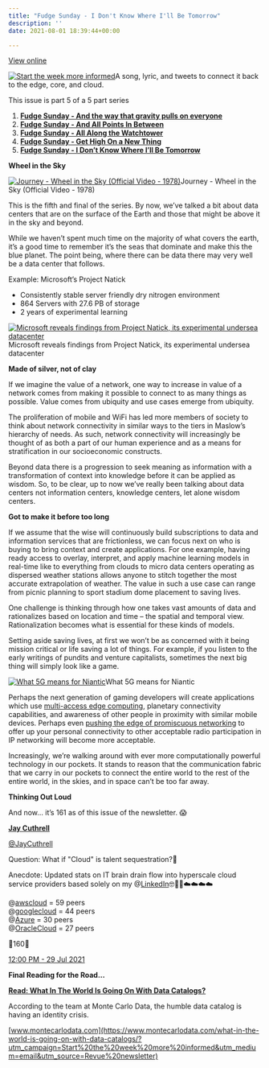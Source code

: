```yaml
---
title: "Fudge Sunday - I Don't Know Where I'll Be Tomorrow"
description: ''
date: 2021-08-01 18:39:44+00:00

---
```


[View online](https://sunday.fudge.org/issues/fudge-sunday-i-don-t-know-where-i-ll-be-tomorrow-679416?utm_campaign=Issue&utm_content=view_in_browser&utm_medium=email&utm_source=Start+the+week+more+informed)

[![Start the week more informed](https://bucketeer-e05bbc84-baa3-437e-9518-adb32be77984.s3.amazonaws.com/public/images/c81de624-1bb9-4e6c-b078-39a261ba13ad_1200x115.png "Start the week more informed")](https://substackcdn.com/image/fetch/f_auto,q_auto:good,fl_progressive:steep/https%3A%2F%2Fbucketeer-e05bbc84-baa3-437e-9518-adb32be77984.s3.amazonaws.com%2Fpublic%2Fimages%2Fc81de624-1bb9-4e6c-b078-39a261ba13ad_1200x115.png)A song, lyric, and tweets to connect it back to the edge, core, and cloud.

This issue is part 5 of a 5 part series

1. **[Fudge Sunday - And the way that gravity pulls on everyone](https://sunday.fudge.org/issues/fudge-sunday-and-the-way-that-gravity-pulls-on-everyone-673047?utm_campaign=Start%20the%20week%20more%20informed&utm_medium=email&utm_source=Revue%20newsletter)**
2. **[Fudge Sunday - And All Points In Between](https://sunday.fudge.org/issues/fudge-sunday-and-all-points-in-between-679406?utm_campaign=Start%20the%20week%20more%20informed&utm_medium=email&utm_source=Revue%20newsletter)**
3. **[Fudge Sunday - All Along the Watchtower](https://sunday.fudge.org/issues/fudge-sunday-all-along-the-watchtower-679407?utm_campaign=Start%20the%20week%20more%20informed&utm_medium=email&utm_source=Revue%20newsletter)**
4. **[Fudge Sunday - Get High On a New Thing](https://sunday.fudge.org/issues/fudge-sunday-get-high-on-a-new-thing-679408?utm_campaign=Start%20the%20week%20more%20informed&utm_medium=email&utm_source=Revue%20newsletter)**
5. **[Fudge Sunday - I Don’t Know Where I’ll Be Tomorrow](https://sunday.fudge.org/issues/fudge-sunday-i-don-t-know-where-i-ll-be-tomorrow-679416/56ccc47b-52b9-43df-966b-dcd54aef17ab?utm_campaign=Start%20the%20week%20more%20informed&utm_medium=email&utm_source=Revue%20newsletter)**

 **Wheel in the Sky**

[![Journey - Wheel in the Sky (Official Video - 1978)](https://bucketeer-e05bbc84-baa3-437e-9518-adb32be77984.s3.amazonaws.com/public/images/21eae7c4-c2a1-4816-910b-5675af83eb99_600x338.jpeg "Journey - Wheel in the Sky (Official Video - 1978)")](https://substackcdn.com/image/fetch/f_auto,q_auto:good,fl_progressive:steep/https%3A%2F%2Fbucketeer-e05bbc84-baa3-437e-9518-adb32be77984.s3.amazonaws.com%2Fpublic%2Fimages%2F21eae7c4-c2a1-4816-910b-5675af83eb99_600x338.jpeg)Journey - Wheel in the Sky (Official Video - 1978)

This is the fifth and final of the series. By now, we’ve talked a bit about data centers that are on the surface of the Earth and those that might be above it in the sky and beyond.

While we haven’t spent much time on the majority of what covers the earth, it’s a good time to remember it’s the seas that dominate and make this the blue planet. The point being, where there can be data there may very well be a data center that follows.

Example: Microsoft’s Project Natick

* Consistently stable server friendly dry nitrogen environment
* 864 Servers with 27.6 PB of storage
* 2 years of experimental learning

[![Microsoft reveals findings from Project Natick, its experimental undersea datacenter](https://bucketeer-e05bbc84-baa3-437e-9518-adb32be77984.s3.amazonaws.com/public/images/a6d73c17-d24f-46a7-a0b8-cbe23a1a01ad_600x338.jpeg "Microsoft reveals findings from Project Natick, its experimental undersea datacenter")](https://substackcdn.com/image/fetch/f_auto,q_auto:good,fl_progressive:steep/https%3A%2F%2Fbucketeer-e05bbc84-baa3-437e-9518-adb32be77984.s3.amazonaws.com%2Fpublic%2Fimages%2Fa6d73c17-d24f-46a7-a0b8-cbe23a1a01ad_600x338.jpeg)Microsoft reveals findings from Project Natick, its experimental undersea datacenter

 **Made of silver, not of clay**

If we imagine the value of a network, one way to increase in value of a network comes from making it possible to connect to as many things as possible. Value comes from ubiquity and use cases emerge from ubiquity.

The proliferation of mobile and WiFi has led more members of society to think about network connectivity in similar ways to the tiers in Maslow’s hierarchy of needs. As such, network connectivity will increasingly be thought of as both a part of our human experience and as a means for stratification in our socioeconomic constructs.

Beyond data there is a progression to seek meaning as information with a transformation of context into knowledge before it can be applied as wisdom. So, to be clear, up to now we’ve really been talking about data centers not information centers, knowledge centers, let alone wisdom centers.

 **Got to make it before too long**

If we assume that the wise will continuously build subscriptions to data and information services that are frictionless, we can focus next on who is buying to bring context and create applications. For one example, having ready access to overlay, interpret, and apply machine learning models in real-time like to everything from clouds to micro data centers operating as dispersed weather stations allows anyone to stitch together the most accurate extrapolation of weather. The value in such a use case can range from picnic planning to sport stadium dome placement to saving lives.

One challenge is thinking through how one takes vast amounts of data and rationalizes based on location and time – the spatial and temporal view. Rationalization becomes what is essential for these kinds of models.

Setting aside saving lives, at first we won’t be as concerned with it being mission critical or life saving a lot of things. For example, if you listen to the early writings of pundits and venture capitalists, sometimes the next big thing will simply look like a game.

[![What 5G means for Niantic](https://bucketeer-e05bbc84-baa3-437e-9518-adb32be77984.s3.amazonaws.com/public/images/c41dadfc-6e46-4692-9f1b-2b56ba282c69_600x338.jpeg "What 5G means for Niantic")](https://substackcdn.com/image/fetch/f_auto,q_auto:good,fl_progressive:steep/https%3A%2F%2Fbucketeer-e05bbc84-baa3-437e-9518-adb32be77984.s3.amazonaws.com%2Fpublic%2Fimages%2Fc41dadfc-6e46-4692-9f1b-2b56ba282c69_600x338.jpeg)What 5G means for Niantic

Perhaps the next generation of gaming developers will create applications which use [multi-access edge computing](https://www.etsi.org/technologies/multi-access-edge-computing?utm_campaign=Start%20the%20week%20more%20informed&utm_medium=email&utm_source=Revue%20newsletter), planetary connectivity capabilities, and awareness of other people in proximity with similar mobile devices. Perhaps even [pushing the edge of promiscuous networking](https://www.amazon.com/Amazon-Sidewalk/?utm_campaign=Start%20the%20week%20more%20informed&utm_medium=email&utm_source=Revue%20newsletter) to offer up your personal connectivity to other acceptable radio participation in IP networking will become more acceptable.

Increasingly, we’re walking around with ever more computationally powerful technology in our pockets. It stands to reason that the communication fabric that we carry in our pockets to connect the entire world to the rest of the entire world, in the skies, and in space can’t be too far away.

 **Thinking Out Loud**

And now… it’s 161 as of this issue of the newsletter. 😱

**[Jay Cuthrell](https://twitter.com/JayCuthrell/status/1420776189547925506)**

[@JayCuthrell](https://twitter.com/JayCuthrell/status/1420776189547925506)

Question: What if "Cloud" is talent sequestration?🤔  
  
Anecdote: Updated stats on IT brain drain flow into hyperscale cloud service providers based solely on my @[LinkedIn](https://twitter.com/LinkedIn)🤓🧠💸☁️☁️☁️☁️  
  
@[awscloud](https://twitter.com/awscloud) = 59 peers  
@[googlecloud](https://twitter.com/googlecloud) = 44 peers  
@[Azure](https://twitter.com/Azure) = 30 peers  
@[OracleCloud](https://twitter.com/OracleCloud) = 27 peers  
  
🤯160🤯

[12:00 PM - 29 Jul 2021](https://twitter.com/JayCuthrell/status/1420776189547925506)

 **Final Reading for the Road...**

**[Read: What In The World Is Going On With Data Catalogs?](https://www.montecarlodata.com/what-in-the-world-is-going-on-with-data-catalogs/?utm_campaign=Start%20the%20week%20more%20informed&utm_medium=email&utm_source=Revue%20newsletter)**

According to the team at Monte Carlo Data, the humble data catalog is having an identity crisis.

[www.montecarlodata.com](https://www.montecarlodata.com/what-in-the-world-is-going-on-with-data-catalogs/?utm_campaign=Start%20the%20week%20more%20informed&utm_medium=email&utm_source=Revue%20newsletter)









